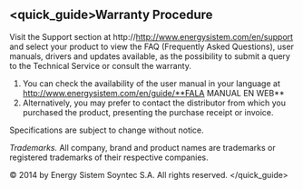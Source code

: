 ## <quick_guide>Warranty Procedure

Visit the Support section at http://http://www.energysistem.com/en/support and select your product to view the FAQ (Frequently Asked Questions), user manuals, drivers and updates available, as the possibility to submit a query to the Technical Service or consult the warranty.

1. You can check the availability of the user manual in your language at http://www.energysistem.com/en/guide/**FALA MANUAL EN WEB**
2. Alternatively, you may prefer to contact the distributor from which you purchased the product, presenting the purchase receipt or invoice.

Specifications are subject to change without notice.

*Trademarks.* All company, brand and product names are trademarks or registered trademarks of their respective companies.

© 2014 by Energy Sistem Soyntec S.A. All rights reserved.
</quick_guide>
